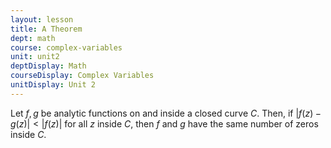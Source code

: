 ```yaml
---
layout: lesson
title: A Theorem
dept: math
course: complex-variables
unit: unit2
deptDisplay: Math
courseDisplay: Complex Variables
unitDisplay: Unit 2
---
```


Let $f,g$ be analytic functions on and inside a closed curve $C$. Then, if $|f(z) - g(z)| < |f(z)|$ for all $z$ inside $C$, then $f$ and $g$ have the same number of zeros inside $C$. 











































